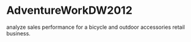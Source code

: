 # AdventureWorkDW2012
analyze sales performance for a bicycle and outdoor accessories retail business.

